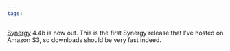 ```yaml
---
tags: 
---
```


[Synergy](/wiki/Synergy) 4.4b is now out. This is the first Synergy release that I've hosted on Amazon S3, so downloads should be very fast indeed.
